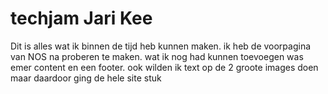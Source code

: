 # techjam Jari Kee 
Dit is alles wat ik binnen de tijd heb kunnen maken.
ik heb de voorpagina van NOS na proberen te maken.
wat ik nog had kunnen toevoegen was emer content en een footer.
ook wilden ik text op de 2 groote images doen maar daardoor ging de hele site stuk

